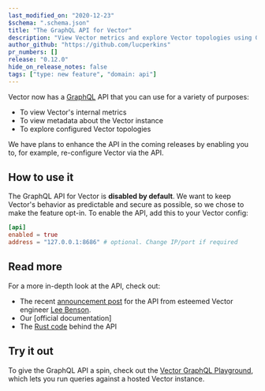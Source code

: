 ```yaml
---
last_modified_on: "2020-12-23"
$schema: ".schema.json"
title: "The GraphQL API for Vector"
description: "View Vector metrics and explore Vector topologies using GraphQL"
author_github: "https://github.com/lucperkins"
pr_numbers: []
release: "0.12.0"
hide_on_release_notes: false
tags: ["type: new feature", "domain: api"]
---
```


Vector now has a [GraphQL] API that you can use for a variety of purposes:

* To view Vector's internal metrics
* To view metadata about the Vector instance
* To explore configured Vector topologies

We have plans to enhance the API in the coming releases by enabling you to, for
example, re-configure Vector via the API.

## How to use it

The GraphQL API for Vector is **disabled by default**. We want to keep Vector's
behavior as predictable and secure as possible, so we chose to make the feature
opt-in. To enable the API, add this to your Vector config:

```toml
[api]
enabled = true
address = "127.0.0.1:8686" # optional. Change IP/port if required
```

## Read more

For a more in-depth look at the API, check out:

* The recent [announcement post][post] for the API from esteemed Vector engineer [Lee Benson][lee].
* Our [official documentation]
* The [Rust code][code] behind the API

## Try it out

To give the GraphQL API a spin, check out the [Vector GraphQL
Playground][playground], which lets you run queries against a hosted Vector
instance.

[code]: https://github.com/timberio/vector/tree/master/src/api
[docs]: https://vector.dev/docs/reference/api
[graphql]: https://graphql.org
[lee]: https://github.com/LeeBenson
[playground]: https://playground.vector.dev:8686/playground
[post]: https://vector.dev/blog/graphql-api
